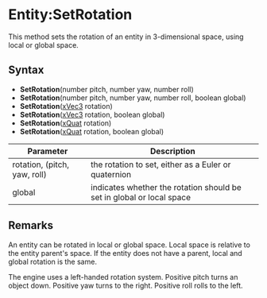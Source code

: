 # Entity:SetRotation

This method sets the rotation of an entity in 3-dimensional space, using local or global space.

## Syntax

- **SetRotation**(number pitch, number yaw, number roll)
- **SetRotation**(number pitch, number yaw, number roll, boolean global)
- **SetRotation**([xVec3](xVec3.md) rotation)
- **SetRotation**([xVec3](xVec3.md) rotation, boolean global)
- **SetRotation**([xQuat](xQuat.md) rotation)
- **SetRotation**([xQuat](xQuat.md) rotation, boolean global)

| Parameter | Description |
| ------ | ------ |
| rotation, (pitch, yaw, roll) | the rotation to set, either as a Euler or quaternion |
| global | indicates whether the rotation should be set in global or local space |

## Remarks

An entity can be rotated in local or global space. Local space is relative to the entity parent's space. If the entity does not have a parent, local and global rotation is the same.

The engine uses a left-handed rotation system. Positive pitch turns an object down. Positive yaw turns to the right. Positive roll rolls to the left.
